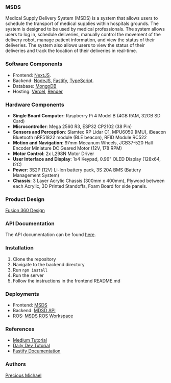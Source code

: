 ### MSDS
Medical Supply Delivery System (MSDS) is a system that allows users to schedule the transport of medical supplies within hospitals grounds. The system is designed to be used by medical professionals. The system allows users to log in, schedule deliveries, manually control the movement of the delivery robot, manage patient information, and view the status of their deliveries. The system also allows users to view the status of their deliveries and track the location of their deliveries in real-time. 

### Software Components
  * Frontend: [NextJS](https://nextjs.org/).
  * Backend: [NodeJS](https://nodejs.org/en/), [Fastify](https://www.fastify.io/), [TypeScript](https://www.typescriptlang.org/). 
  * Database: [MongoDB](https://www.mongodb.com/)
  * Hosting: [Vercel](https://vercel.com/),  [Render](https://render.com/)

### Hardware Components
  * **Single Board Computer**: Raspberry Pi 4 Model B (4GB RAM, 32GB SD Card)
  * **Microcontroller**: Mega 2560 R3, ESP32 CP2102 (38 Pin)
  * **Sensors and Perception**: Slamtec RP Lidar C1, MPU6050 (IMU), iBeacon Bluetooth nRF51822 module (BLE beacon), RFID Module RC522 
  * **Motion and Navigation**: 97mm Mecanum Wheels, JGB37-520 Hall Encoder Miniature DC Geared Motor (12V, 178 RPM)
  * **Motor Control**: 2x L298N Motor Driver
  * **User Interface and Display**: 1x4 Keypad, 0.96" OLED Display (128x64, I2C)
  * **Power**: 3S2P (12V) Li-Ion battery pack, 3S 20A BMS (Battery Management System)
  * **Chassis**: 3 Layer Acrylic Chassis (300mm x 400mm), Plywood between each Acrylic, 3D Printed Standoffs, Foam Board for side panels.

### Product Design
[Fusion 360 Design](https://a360.co/4b1KEEi)

### API Documentation
The API documentation can be found [here](./backend/README.md).

### Installation
1. Clone the repository
2. Navigate to the backend directory
3. Run `npm install`
4. Run the server
6. Follow the instructions in the frontend README.md

### Deployments
- Frontend: [MSDS](http://localhost:3000)
- Backend: [MDSD API](https://msds-ndxh.onrender.com)
- ROS: [MSDS ROS Workspace](https://github.com/Eyiza/msds_ws)

### References
  * [Medium Tutorial](https://duncanlew.medium.com/build-a-node-js-server-with-fastify-and-typescript-a0f7225afddc)
  * [Daily Dev Tutorial](https://daily.dev/blog/how-to-build-blazing-fast-apis-with-fastify-and-typescript)
  * [Fastify Documentation](https://fastify.dev/docs/latest/Reference/TypeScript/)

### Authors
[Precious Michael](https://eyiza.github.io/precious-michael/)
